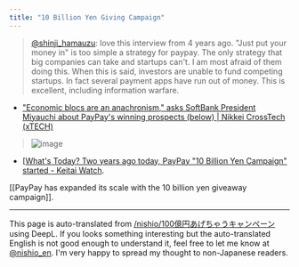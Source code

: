 ```yaml
---
title: "10 Billion Yen Giving Campaign"
---
```


> [@shinji_hamauzu](https://twitter.com/shinji_hamauzu/status/1686202145107025920): love this interview from 4 years ago.
> "Just put your money in" is too simple a strategy for paypay. The only strategy that big companies can take and startups can't. I am most afraid of them doing this.
> When this is said, investors are unable to fund competing startups. In fact several payment apps have run out of money. This is excellent, including information warfare.
- ["Economic blocs are an anachronism," asks SoftBank President Miyauchi about PayPay's winning prospects (below) | Nikkei CrossTech (xTECH)](https://xtech.nikkei.com/atcl/nxt/column/18/00677/070800020/)

> ![image](https://gyazo.com/b7acc226e398b2356b7cc53a361cfd0e/thumb/1000)
- [[What's Today? Two years ago today, PayPay "10 Billion Yen Campaign" started - Keitai Watch](https://k-tai.watch.impress.co.jp/docs/special/20th/1292737.html).

[[PayPay has expanded its scale with the 10 billion yen giveaway campaign]].

---
This page is auto-translated from [/nishio/100億円あげちゃうキャンペーン](https://scrapbox.io/nishio/100億円あげちゃうキャンペーン) using DeepL. If you looks something interesting but the auto-translated English is not good enough to understand it, feel free to let me know at [@nishio_en](https://twitter.com/nishio_en). I'm very happy to spread my thought to non-Japanese readers.